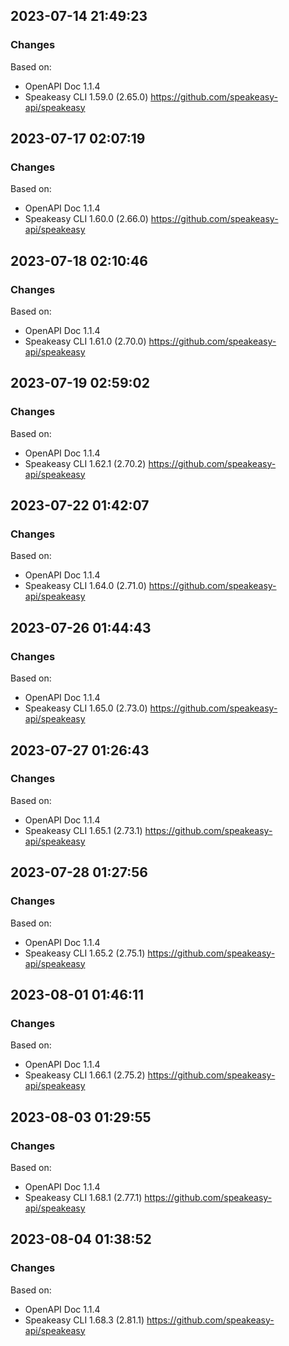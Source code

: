

## 2023-07-14 21:49:23
### Changes
Based on:
- OpenAPI Doc 1.1.4 
- Speakeasy CLI 1.59.0 (2.65.0) https://github.com/speakeasy-api/speakeasy

## 2023-07-17 02:07:19
### Changes
Based on:
- OpenAPI Doc 1.1.4 
- Speakeasy CLI 1.60.0 (2.66.0) https://github.com/speakeasy-api/speakeasy

## 2023-07-18 02:10:46
### Changes
Based on:
- OpenAPI Doc 1.1.4 
- Speakeasy CLI 1.61.0 (2.70.0) https://github.com/speakeasy-api/speakeasy

## 2023-07-19 02:59:02
### Changes
Based on:
- OpenAPI Doc 1.1.4 
- Speakeasy CLI 1.62.1 (2.70.2) https://github.com/speakeasy-api/speakeasy

## 2023-07-22 01:42:07
### Changes
Based on:
- OpenAPI Doc 1.1.4 
- Speakeasy CLI 1.64.0 (2.71.0) https://github.com/speakeasy-api/speakeasy

## 2023-07-26 01:44:43
### Changes
Based on:
- OpenAPI Doc 1.1.4 
- Speakeasy CLI 1.65.0 (2.73.0) https://github.com/speakeasy-api/speakeasy

## 2023-07-27 01:26:43
### Changes
Based on:
- OpenAPI Doc 1.1.4 
- Speakeasy CLI 1.65.1 (2.73.1) https://github.com/speakeasy-api/speakeasy

## 2023-07-28 01:27:56
### Changes
Based on:
- OpenAPI Doc 1.1.4 
- Speakeasy CLI 1.65.2 (2.75.1) https://github.com/speakeasy-api/speakeasy

## 2023-08-01 01:46:11
### Changes
Based on:
- OpenAPI Doc 1.1.4 
- Speakeasy CLI 1.66.1 (2.75.2) https://github.com/speakeasy-api/speakeasy

## 2023-08-03 01:29:55
### Changes
Based on:
- OpenAPI Doc 1.1.4 
- Speakeasy CLI 1.68.1 (2.77.1) https://github.com/speakeasy-api/speakeasy

## 2023-08-04 01:38:52
### Changes
Based on:
- OpenAPI Doc 1.1.4 
- Speakeasy CLI 1.68.3 (2.81.1) https://github.com/speakeasy-api/speakeasy